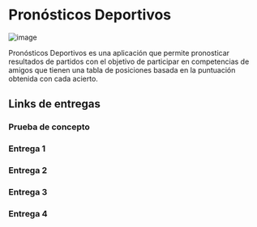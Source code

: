 # Pronósticos Deportivos

![image](https://user-images.githubusercontent.com/42482452/188287617-582bb020-9519-4fbc-984e-4d92ac42d1b0.png)

Pronósticos Deportivos es una aplicación que permite pronosticar resultados de partidos con el objetivo de
participar en competencias de amigos que tienen una tabla de posiciones basada en la puntuación obtenida con
cada acierto.

## Links de entregas

### Prueba de concepto

### Entrega 1

### Entrega 2

### Entrega 3

### Entrega 4
